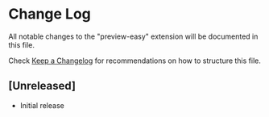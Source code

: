 # Change Log

All notable changes to the "preview-easy" extension will be documented in this file.

Check [Keep a Changelog](http://keepachangelog.com/) for recommendations on how to structure this file.

## [Unreleased]

- Initial release